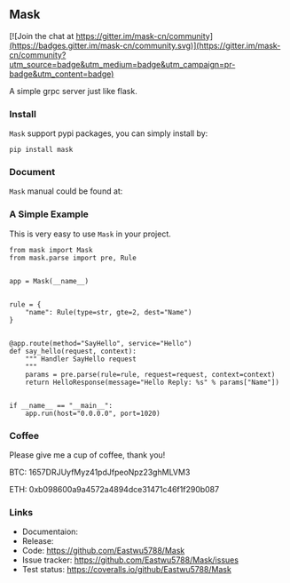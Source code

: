 ## Mask

[![Join the chat at https://gitter.im/mask-cn/community](https://badges.gitter.im/mask-cn/community.svg)](https://gitter.im/mask-cn/community?utm_source=badge&utm_medium=badge&utm_campaign=pr-badge&utm_content=badge)

A simple grpc server just like flask.

### Install

`Mask` support pypi packages, you can simply install by:

```
pip install mask
```

### Document

`Mask` manual could be found at: 


### A Simple Example

This is very easy to use `Mask` in your project.

```
from mask import Mask
from mask.parse import pre, Rule


app = Mask(__name__)


rule = {
    "name": Rule(type=str, gte=2, dest="Name")
}


@app.route(method="SayHello", service="Hello")
def say_hello(request, context):
    """ Handler SayHello request
    """
    params = pre.parse(rule=rule, request=request, context=context)
    return HelloResponse(message="Hello Reply: %s" % params["Name"])


if __name__ == "__main__":
    app.run(host="0.0.0.0", port=1020)
```

### Coffee

Please give me a cup of coffee, thank you!

BTC: 1657DRJUyfMyz41pdJfpeoNpz23ghMLVM3

ETH: 0xb098600a9a4572a4894dce31471c46f1f290b087

### Links

* Documentaion: 
* Release:
* Code: https://github.com/Eastwu5788/Mask
* Issue tracker: https://github.com/Eastwu5788/Mask/issues
* Test status: https://coveralls.io/github/Eastwu5788/Mask
